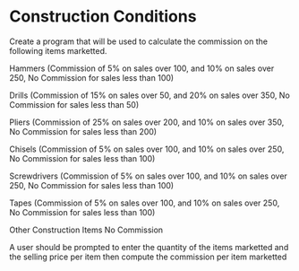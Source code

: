 # Construction Conditions
Create a program that will be used to calculate the commission on the following items marketted.

Hammers 
(Commission of 5% on sales over 100, and 10% on sales over 250, No Commission for sales less than 100)

Drills
(Commission of 15% on sales over 50, and 20% on sales over 350, No Commission for sales less than 50)

Pliers
(Commission of 25% on sales over 200, and 10% on sales over 350, No Commission for sales less than 200)

Chisels
(Commission of 5% on sales over 100, and 10% on sales over 250, No Commission for sales less than 100)

Screwdrivers
(Commission of 5% on sales over 100, and 10% on sales over 250, No Commission for sales less than 100)

Tapes
(Commission of 5% on sales over 100, and 10% on sales over 250, No Commission for sales less than 100)

Other Construction Items
No Commission

A user should be prompted to enter the quantity of the items marketted and the selling price per item then compute the commission per item marketted
